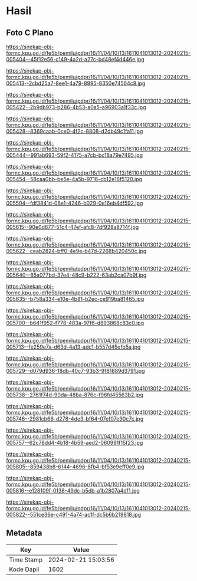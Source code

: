 # Hasil

## Foto C Plano

https://sirekap-obj-formc.kpu.go.id/fe5b/pemilu/pdpr/16/11/04/10/13/1611041013012-20240215-005404--45f12e56-c149-4a2d-a27c-bd48ef4d446e.jpg

https://sirekap-obj-formc.kpu.go.id/fe5b/pemilu/pdpr/16/11/04/10/13/1611041013012-20240215-005413--2cbd25a7-8ee1-4a79-8995-8350e74564c8.jpg

https://sirekap-obj-formc.kpu.go.id/fe5b/pemilu/pdpr/16/11/04/10/13/1611041013012-20240215-005422--2b9db973-b286-4b53-a0a5-a96903a1f33c.jpg

https://sirekap-obj-formc.kpu.go.id/fe5b/pemilu/pdpr/16/11/04/10/13/1611041013012-20240215-005428--8369caab-0ce0-4f2c-8808-d2db49c1fa11.jpg

https://sirekap-obj-formc.kpu.go.id/fe5b/pemilu/pdpr/16/11/04/10/13/1611041013012-20240215-005444--991ab693-59f2-4175-a7cb-bc18a79e7495.jpg

https://sirekap-obj-formc.kpu.go.id/fe5b/pemilu/pdpr/16/11/04/10/13/1611041013012-20240215-005454--58caa0bb-be5e-4a5b-9716-cb12e16f5120.jpg

https://sirekap-obj-formc.kpu.go.id/fe5b/pemilu/pdpr/16/11/04/10/13/1611041013012-20240215-005504--fdf3841d-08e1-4246-b029-0e16eb4df592.jpg

https://sirekap-obj-formc.kpu.go.id/fe5b/pemilu/pdpr/16/11/04/10/13/1611041013012-20240215-005615--90e0d677-51c4-47ef-afc8-7df928a8714f.jpg

https://sirekap-obj-formc.kpu.go.id/fe5b/pemilu/pdpr/16/11/04/10/13/1611041013012-20240215-005622--ceab2824-bff0-4e9e-b47d-2268b420450c.jpg

https://sirekap-obj-formc.kpu.go.id/fe5b/pemilu/pdpr/16/11/04/10/13/1611041013012-20240215-005640--85a077bd-37e4-48c9-b222-63ab2ca07b9f.jpg

https://sirekap-obj-formc.kpu.go.id/fe5b/pemilu/pdpr/16/11/04/10/13/1611041013012-20240215-005635--b758a334-e10e-4b81-b2ec-ce919ba81465.jpg

https://sirekap-obj-formc.kpu.go.id/fe5b/pemilu/pdpr/16/11/04/10/13/1611041013012-20240215-005700--b641f952-f778-483a-97f6-d893868c83c0.jpg

https://sirekap-obj-formc.kpu.go.id/fe5b/pemilu/pdpr/16/11/04/10/13/1611041013012-20240215-005713--fe259e7a-d63d-4a13-adc1-b557d45efb5a.jpg

https://sirekap-obj-formc.kpu.go.id/fe5b/pemilu/pdpr/16/11/04/10/13/1611041013012-20240215-005729--d079d936-18db-40c7-93b3-9f81889d3791.jpg

https://sirekap-obj-formc.kpu.go.id/fe5b/pemilu/pdpr/16/11/04/10/13/1611041013012-20240215-005738--2761f74d-90da-48ba-876c-f96fd45563b2.jpg

https://sirekap-obj-formc.kpu.go.id/fe5b/pemilu/pdpr/16/11/04/10/13/1611041013012-20240215-005746--2981cb66-d278-4de3-bf64-07ef07e90c7c.jpg

https://sirekap-obj-formc.kpu.go.id/fe5b/pemilu/pdpr/16/11/04/10/13/1611041013012-20240215-005757--62c78dd4-4b18-4b59-aed2-060991f15f23.jpg

https://sirekap-obj-formc.kpu.go.id/fe5b/pemilu/pdpr/16/11/04/10/13/1611041013012-20240215-005805--859438b8-6144-4696-8fb4-bf53e9eff0e9.jpg

https://sirekap-obj-formc.kpu.go.id/fe5b/pemilu/pdpr/16/11/04/10/13/1611041013012-20240215-005816--e128109f-0138-49dc-b5db-a1b2807a4df1.jpg

https://sirekap-obj-formc.kpu.go.id/fe5b/pemilu/pdpr/16/11/04/10/13/1611041013012-20240215-005822--551ce36e-c491-4a74-ac1f-dc5b6b219818.jpg


## Metadata

| Key        | Value               |
| ---------- | ------------------- |
| Time Stamp | 2024-02-21 15:03:56 |
| Kode Dapil | 1602                |



